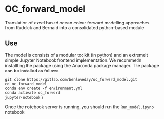 # OC_forward_model

Translation of excel based ocean colour forward modelling approaches from Ruddick and Bernard into a consolidated python-based module

## Use

The model is consists of a modular toolkit (in python) and an extremelt simple Jupyter Notebook frontend implementation. We recommedn installting the package using the Anaconda package manager. The package can be installed as follows

`git clone https://gitlab.com/benloveday/oc_forward_model.git` \
`cd oc_forward_model` \
`conda env create -f environment.yml` \
`conda activate oc_forward` \
`jupyter-notebook` \

Once the notebook server is running, you should run the `Run_model.ipynb` notebook